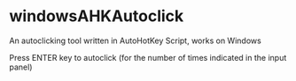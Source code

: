 # windowsAHKAutoclick
An autoclicking tool written in AutoHotKey Script, works on Windows

Press ENTER key to autoclick (for the number of times indicated in the input panel)
